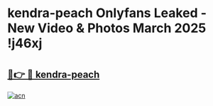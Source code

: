 # kendra-peach Onlyfans Leaked - New Video & Photos March 2025 !j46xj

# <h2><a href="https://lv5voj.iuczelnia.edu.pl?title=kendra-peach&ref=j46xj">🔗👉 🔴 kendra-peach</a></h2>

[![acn](https://github.com/user-attachments/assets/0f9c940e-d8b0-45ae-aac7-cd30a18b3e1c)](https://lv5voj.iuczelnia.edu.pl?title=kendra-peach&ref=j46xj)

